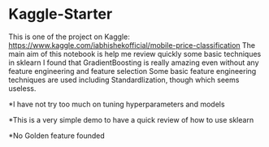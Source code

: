 # Kaggle-Starter
This is one of the project on Kaggle: https://www.kaggle.com/iabhishekofficial/mobile-price-classification
The main aim of this notebook is help me review quickly some basic techniques in sklearn
I found that GradientBoosting is really amazing even without any feature engineering and feature selection
Some basic feature engineering techniques are used including Standardlization, though which seems useless.



*I have not try too much on tuning hyperparameters and models

*This is a very simple demo to have a quick review of how to use sklearn

*No Golden feature founded
